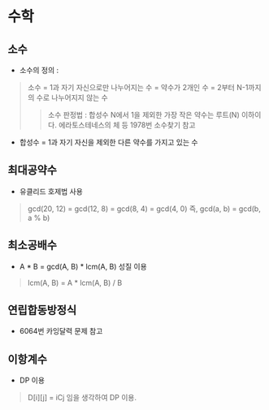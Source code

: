 # 수학
## 소수
* 소수의 정의 :
> 소수 = 1과 자기 자신으로만 나누어지는 수 = 약수가 2개인 수 = 2부터 N-1까지의 수로 나누어지지 않는 수
> > 소수 판정법 : 합성수 N에서 1을 제외한 가장 작은 약수는 루트(N) 이하이다.
> > 에라토스테네스의 체 등 1978번 소수찾기 참고

* 합성수 = 1과 자기 자신을 제외한 다른 약수를 가지고 있는 수

## 최대공약수
* 유클리드 호제법 사용
> gcd(20, 12) = gcd(12, 8) = gcd(8, 4) = gcd(4, 0) 즉, gcd(a, b) = gcd(b, a % b)

## 최소공배수
* A * B = gcd(A, B) * lcm(A, B) 성질 이용
> lcm(A, B) = A * lcm(A, B) / B


## 연립합동방정식
* 6064번 카잉달력 문제 참고


## 이항계수
* DP 이용
> D[i][j] = iCj 임을 생각하여 DP 이용.
